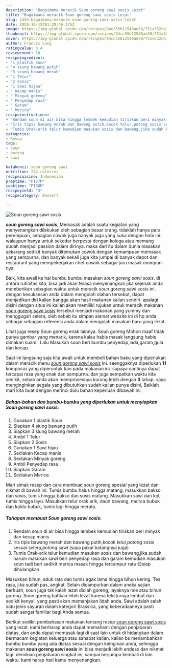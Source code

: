 ```yaml
---
description: "Bagaimana meracik Soun goreng sawi sosis Lezat"
title: "Bagaimana meracik Soun goreng sawi sosis Lezat"
slug: 1455-bagaimana-meracik-soun-goreng-sawi-sosis-lezat
date: 2020-10-15T01:29:46.275Z
image: https://img-global.cpcdn.com/recipes/94cc55b12540ae39/751x532cq70/soun-goreng-sawi-sosis-foto-resep-utama.jpg
thumbnail: https://img-global.cpcdn.com/recipes/94cc55b12540ae39/751x532cq70/soun-goreng-sawi-sosis-foto-resep-utama.jpg
cover: https://img-global.cpcdn.com/recipes/94cc55b12540ae39/751x532cq70/soun-goreng-sawi-sosis-foto-resep-utama.jpg
author: Francis Long
ratingvalue: 3.4
reviewcount: 10
recipeingredient:
- "1 plastik Soun"
- "4 siung bawang putih"
- "3 siung bawang merah"
- "1 Telur"
- "2 Sosis"
- "1 Sawi hijau"
- " Kecap manis"
- " Minyak goreng"
- " Penyedap rasa"
- " Garam"
- " Merica"
recipeinstructions:
- "Rendam soun di air bisa hingga lembek kemudian tiriskan beri minyak dan kecap manis"
- "Iris tipis bawang merah dan bawang putih,kocok telur,potong sosis sesuai selera,potong sawi (saya pakai batangnya juga)"
- "Tumis Orak-arik telur kemudian masukan sosis dan bawang,jika sudah harum masukan sawi beri penyedap rasa dan garam kemudian masukan soun tadi beri sedikit merica masak hingga tercampur rata 😊siap dihidangkan"
categories:
- Resep
tags:
- soun
- goreng
- sawi

katakunci: soun goreng sawi 
nutrition: 224 calories
recipecuisine: Indonesian
preptime: "PT27M"
cooktime: "PT38M"
recipeyield: "3"
recipecategory: Dessert

---
```



![Soun goreng sawi sosis](https://img-global.cpcdn.com/recipes/94cc55b12540ae39/751x532cq70/soun-goreng-sawi-sosis-foto-resep-utama.jpg)

<b><i>soun goreng sawi sosis</i></b>, Memasak adalah suatu kegiatan yang menyenangkan dilakukan oleh sebagian besar orang. tidaklah hanya para perempuan, sebagian cowok juga banyak juga yang suka dengan hobi ini. walaupun hanya untuk sekedar berpesta dengan kolega atau memang sudah menjadi passion dalam dirinya. maka dari itu dalam dunia masakan sekarang sedikit banyak ditemukan cowok dengan kemampuan memasak yang sempurna, dan banyak sekali juga kita jumpai di banyak depot dan restaurant yang mempekerjakan chef cowok sebagai juru masak mumpuni nya.

Baik, kita awali ke hal bumbu bumbu masakan <i>soun goreng sawi sosis</i>. di antara rutinitas kita, bisa jadi akan terasa menyenangkan jika sejenak anda memberikan sebagian waktu untuk meracik soun goreng sawi sosis ini. dengan kesuksesan anda dalam mengolah olahan tersebut, dapat menjadikan diri kalian bangga akan hasil makanan kalian sendiri. apalagi disini dengan situs ini kalian akan memiliki rujukan untuk meracik makanan <u>soun goreng sawi sosis</u> tersebut menjadi makanan yang yummy dan menggugah selera, oleh sebab itu simpan alamat website ini di hp anda sebagai sebagian referensi anda dalam mengolah masakan baru yang lezat.

Lihat juga resep Soun goreng enak lainnya. Soun goreng Mohon maaf tidak punya gambar yang menarik, karena kalau habis masak langsung habis dimakan suami. Lalu Masukan soun beri bumbu penyedap,lada,garam,gula dan kecap.


Saat ini langsung saja kita awali untuk membeli bahan baku yang diperlukan dalam meracik menu <u><i>soun goreng sawi sosis</i></u> ini. seenggaknya diperlukan <b>11</b> komposisi yang diperuntuk kan pada makanan ini. supaya nantinya dapat tercapai rasa yang enak dan sempurna. dan juga sempatkan waktu kita sedikit, sebab anda akan memprosesnya kurang lebih dengan <b>3</b> tahap. saya menginginkan segala yang dibutuhkan sudah kalian punya disini, Baiklah mari kita buat dengan merinci dulu bahan keperluan dibawah ini.

<!--inarticleads1-->

##### Bahan-bahan dan bumbu-bumbu yang diperlukan untuk menyiapkan Soun goreng sawi sosis:

1. Gunakan 1 plastik Soun
1. Siapkan 4 siung bawang putih
1. Siapkan 3 siung bawang merah
1. Ambil 1 Telur
1. Siapkan 2 Sosis
1. Gunakan 1 Sawi hijau
1. Sediakan  Kecap manis
1. Sediakan  Minyak goreng
1. Ambil  Penyedap rasa
1. Siapkan  Garam
1. Sediakan  Merica


Mari simak resep dan cara membuat soun goreng spesial yang lezat dan nikmat di bawah ini. Tumis bumbu halus hingga matang, masukkan bakso dan sosis, tumis hingga bakso dan sosis matang. Masukkan sawi dan kol, tumis hingga layu. Masukkan telur orak arik, daun bawang, meirca bubuk dan kaldu bubuk, tumis lagi hingga merata. 

<!--inarticleads2-->

##### Tahapan membuat Soun goreng sawi sosis:

1. Rendam soun di air bisa hingga lembek kemudian tiriskan beri minyak dan kecap manis
1. Iris tipis bawang merah dan bawang putih,kocok telur,potong sosis sesuai selera,potong sawi (saya pakai batangnya juga)
1. Tumis Orak-arik telur kemudian masukan sosis dan bawang,jika sudah harum masukan sawi beri penyedap rasa dan garam kemudian masukan soun tadi beri sedikit merica masak hingga tercampur rata 😊siap dihidangkan


Masukkan bihun, aduk rata dan tumis agak lama hingga bihun kering. Tes rasa, jika sudah pas, angkat. Selain dicampurkan dalam aneka sajian berkuah, soun juga tak kalah lezat diolah goreng, layaknya mie atau bihun goreng. Soun goreng bahkan lebih lezat karena teksturnya lembut dan sedikit kenyal, yang pasti akan memanjakan lidah anda. Sawi adalah salah satu jenis sayuran dalam kategori Brassica, yang keberadaannya pasti sudah sangat familiar bagi Anda semua. 

Berikut sedikit pembahasan makanan tentang resep <u>soun goreng sawi sosis</u> yang lezat. kami berharap anda dapat memahami dengan penjabaran diatas, dan anda dapat memasak lagi di saat lain untuk di hidangkan dalam bermacam kegiatan keluarga atau sahabat kalian. kalian bs menambahkan bumbu bumbu yang ada diatas sesuai dengan keinginan anda, sehingga makanan <b>soun goreng sawi sosis</b> ini bisa menjadi lebih endess dan nikmat lagi. demikian penjabaran singkat ini, sampai berjumpa kembali di lain waktu. kami harap hari kamu menyenangkan.
